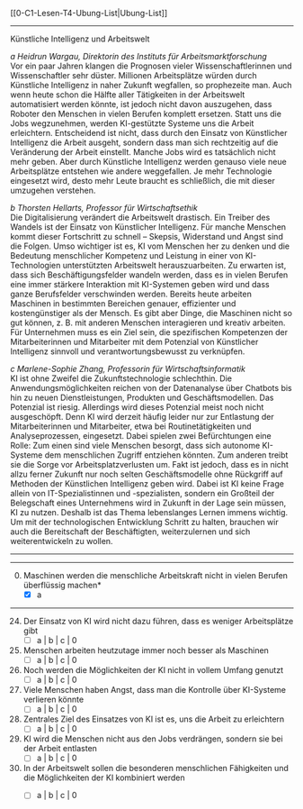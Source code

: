 [[0-C1-Lesen-T4-Ubung-List|Ubung-List]]

---

Künstliche Intelligenz und Arbeitswelt

*a Heidrun Wargau, Direktorin des Instituts für Arbeitsmarktforschung*  
Vor ein paar Jahren klangen die Prognosen vieler Wissenschaftlerinnen und Wissenschaftler sehr düster. Millionen Arbeitsplätze würden durch Künstliche Intelligenz in naher Zukunft wegfallen, so prophezeite man. Auch wenn heute schon die Hälfte aller Tätigkeiten in der Arbeitswelt automatisiert werden könnte, ist jedoch nicht davon auszugehen, dass Roboter den Menschen in vielen Berufen komplett ersetzen. Statt uns die Jobs wegzunehmen, werden KI-gestützte Systeme uns die Arbeit erleichtern. Entscheidend ist nicht, dass durch den Einsatz von Künstlicher Intelligenz die Arbeit ausgeht, sondern dass man sich rechtzeitig auf die Veränderung der Arbeit einstellt. Manche Jobs wird es tatsächlich nicht mehr geben. Aber durch Künstliche Intelligenz werden genauso viele neue Arbeitsplätze entstehen wie andere weggefallen. Je mehr Technologie eingesetzt wird, desto mehr Leute braucht es schließlich, die mit dieser umzugehen verstehen.

*b Thorsten Hellarts, Professor für Wirtschafts­ethik*  
Die Digitalisierung verändert die Arbeitswelt drastisch. Ein Treiber des Wandels ist der Einsatz von Künstlicher Intelligenz. Für manche Menschen kommt dieser Fortschritt zu schnell – Skepsis, Widerstand und Angst sind die Folgen. Umso wichtiger ist es, KI vom Menschen her zu denken und die Bedeutung menschlicher Kompetenz und Leistung in einer von KI-Technologien unterstützten Arbeitswelt herauszuarbeiten. Zu erwarten ist, dass sich Beschäftigungsfelder wandeln werden, dass es in vielen Berufen eine immer stärkere Interaktion mit KI-Systemen geben wird und dass ganze Berufsfelder verschwinden werden. Bereits heute arbeiten Maschinen in bestimmten Bereichen genauer, effizienter und kostengünstiger als der Mensch. Es gibt aber Dinge, die Maschinen nicht so gut können, z. B. mit anderen Menschen interagieren und kreativ arbeiten. Für Unternehmen muss es ein Ziel sein, die spezifischen Kompetenzen der Mitarbeiterinnen und Mitarbeiter mit dem Potenzial von Künstlicher Intelligenz sinnvoll und verantwortungsbewusst zu verknüpfen.

*c Marlene-Sophie Zhang, Professorin für Wirtschaftsinformatik*  
KI ist ohne Zweifel die Zukunftstechnologie schlechthin. Die Anwendungsmöglichkeiten reichen von der Datenanalyse über Chatbots bis hin zu neuen Dienstleistungen, Produkten und Geschäftsmodellen. Das Potenzial ist riesig. Allerdings wird dieses Potenzial meist noch nicht ausgeschöpft. Denn KI wird derzeit häufig leider nur zur Entlastung der Mitarbeiterinnen und Mitarbeiter, etwa bei Routinetätigkeiten und Analyseprozessen, eingesetzt. Dabei spielen zwei Befürchtungen eine Rolle: Zum einen sind viele Menschen besorgt, dass sich autonome KI-Systeme dem menschlichen Zugriff entziehen könnten. Zum anderen treibt sie die Sorge vor Arbeitsplatzverlusten um. Fakt ist jedoch, dass es in nicht allzu ferner Zukunft nur noch selten Geschäftsmodelle ohne Rückgriff auf Methoden der Künstlichen Intelligenz geben wird. Dabei ist KI keine Frage allein von IT-Spezialistinnen und -spezialisten, sondern ein Großteil der Belegschaft eines Unternehmens wird in Zukunft in der Lage sein müssen, KI zu nutzen. Deshalb ist das Thema lebenslanges Lernen immens wichtig. Um mit der technologischen Entwicklung Schritt zu halten, brauchen wir auch die Bereitschaft der Beschäftigten, weiterzulernen und sich weiterentwickeln zu wollen.

---
---

0. Maschinen werden die menschliche Arbeitskraft nicht in vielen Berufen überflüssig machen*
	- [x] a  

----

24. Der Einsatz von KI wird nicht dazu führen, dass es weniger Arbeitsplätze gibt 
	- [ ] a  |  b  |  c  |  0

25. Menschen arbeiten heutzutage immer noch besser als Maschinen 
	- [ ] a  |  b  |  c  |  0

26. Noch werden die Möglichkeiten der KI nicht in vollem Umfang genutzt 
	- [ ] a  |  b  |  c  |  0

27. Viele Menschen haben Angst, dass man die Kontrolle über KI-Systeme verlieren könnte 
	- [ ] a  |  b  |  c  |  0

28. Zentrales Ziel des Einsatzes von KI ist es, uns die Arbeit zu erleichtern 
	- [ ] a  |  b  |  c  |  0

29. KI wird die Menschen nicht aus den Jobs verdrängen, sondern sie bei der Arbeit entlasten 
	- [ ] a  |  b  |  c  |  0

30. In der Arbeitswelt sollen die besonderen menschlichen Fähigkeiten und die Möglichkeiten der KI kombiniert werden 
	- [ ] a  |  b  |  c  |  0

